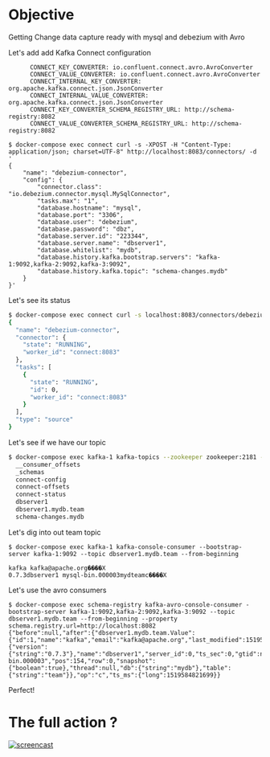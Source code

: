 # Objective 

Getting Change data capture ready with mysql and debezium with Avro 


Let's add add Kafka Connect configuration

```
      CONNECT_KEY_CONVERTER: io.confluent.connect.avro.AvroConverter
      CONNECT_VALUE_CONVERTER: io.confluent.connect.avro.AvroConverter
      CONNECT_INTERNAL_KEY_CONVERTER: org.apache.kafka.connect.json.JsonConverter
      CONNECT_INTERNAL_VALUE_CONVERTER: org.apache.kafka.connect.json.JsonConverter
      CONNECT_KEY_CONVERTER_SCHEMA_REGISTRY_URL: http://schema-registry:8082
      CONNECT_VALUE_CONVERTER_SCHEMA_REGISTRY_URL: http://schema-registry:8082
```
 
```
$ docker-compose exec connect curl -s -XPOST -H "Content-Type: application/json; charset=UTF-8" http://localhost:8083/connectors/ -d '
{
    "name": "debezium-connector",
    "config": {
        "connector.class": "io.debezium.connector.mysql.MySqlConnector",
        "tasks.max": "1",
        "database.hostname": "mysql",
        "database.port": "3306",
        "database.user": "debezium",
        "database.password": "dbz",
        "database.server.id": "223344",
        "database.server.name": "dbserver1",
        "database.whitelist": "mydb",
        "database.history.kafka.bootstrap.servers": "kafka-1:9092,kafka-2:9092,kafka-3:9092",
        "database.history.kafka.topic": "schema-changes.mydb"
    }
}'
```

 Let's see its status
 
```sh
$ docker-compose exec connect curl -s localhost:8083/connectors/debezium-connector/status | jq .
{
  "name": "debezium-connector",
  "connector": {
    "state": "RUNNING",
    "worker_id": "connect:8083"
  },
  "tasks": [
    {
      "state": "RUNNING",
      "id": 0,
      "worker_id": "connect:8083"
    }
  ],
  "type": "source"
}
```
 
Let's see if we have our topic 

```sh 
$ docker-compose exec kafka-1 kafka-topics --zookeeper zookeeper:2181 --list
  __consumer_offsets
  _schemas
  connect-config
  connect-offsets
  connect-status
  dbserver1
  dbserver1.mydb.team
  schema-changes.mydb
```

Let's dig into out team topic

```
$ docker-compose exec kafka-1 kafka-console-consumer --bootstrap-server kafka-1:9092 --topic dbserver1.mydb.team --from-beginning

kafka kafka@apache.org����X
0.7.3dbserver1 mysql-bin.000003mydteamc����X
```

Let's use the avro consumers

```
$ docker-compose exec schema-registry kafka-avro-console-consumer -bootstrap-server kafka-1:9092,kafka-2:9092,kafka-3:9092 --topic dbserver1.mydb.team --from-beginning --property schema.registry.url=http://localhost:8082
{"before":null,"after":{"dbserver1.mydb.team.Value":{"id":1,"name":"kafka","email":"kafka@apache.org","last_modified":1519584693000}},"source":{"version":{"string":"0.7.3"},"name":"dbserver1","server_id":0,"ts_sec":0,"gtid":null,"file":"mysql-bin.000003","pos":154,"row":0,"snapshot":{"boolean":true},"thread":null,"db":{"string":"mydb"},"table":{"string":"team"}},"op":"c","ts_ms":{"long":1519584821699}}
```

Perfect!

# The full action ?

[![screencast](https://asciinema.org/a/cuBXz5JjrzvM2j2jMdQWm2TWn.png)](https://asciinema.org/a/cuBXz5JjrzvM2j2jMdQWm2TWn?autoplay=1)
